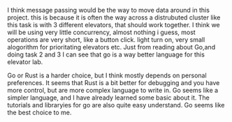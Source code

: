 I think message passing would be the way to move data around in this project. this is because it is often the way  across a distrubuted cluster like this task is with 3 different elevators, that should work together. I think we will be using very little concurrency, almost nothing i guess, most operations are very short, like a button click. light turn on, very small alogorithm for prioritating elevators etc. Just from reading about Go,and doing task 2 and 3 I can see that go is a way better language for this elevator lab. 

Go or Rust is a harder choice, but I think mostly depends on personal preferences. It seems that Rust is a bit better for debugging and you have more control, but are more complex language to write in. Go seems like a simpler language, and I have already learned some basic about it. The tutorials and libraryies for go are also quite easy understand. Go seems like the best choice to me.